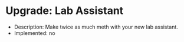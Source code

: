 
# Upgrade: Lab Assistant
* Description: Make twice as much meth with your new lab assistant. 
* Implemented: no
